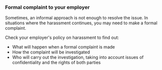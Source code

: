 ###  Formal complaint to your employer

Sometimes, an informal approach is not enough to resolve the issue. In
situations where the harassment continues, you may need to make a formal
complaint.

Check your employer's policy on harassment to find out:

  * What will happen when a formal complaint is made 
  * How the complaint will be investigated 
  * Who will carry out the investigation, taking into account issues of confidentiality and the rights of both parties 
